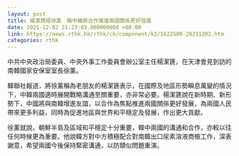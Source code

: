 ```yaml
---
layout: post
title: 楊潔篪晤徐薰　稱中韓將合作推進兩國關係更好發展
date: 2021-12-02 21:23:03.000000000 +08:00
link: https://news.rthk.hk/rthk/ch/component/k2/1622509-20211202.htm
categories: rthk
---
```


中共中央政治局委員、中央外事工作委員會辦公室主任楊潔篪，在天津會見到訪的南韓國家安保室室長徐薰。

韓聯社報道，將徐薰稱為老朋友的楊潔篪表示，在國際及地區形勢瞬息萬變的情況下，中韓兩國適時展開戰略溝通至關重要，亦非常必要。楊潔篪說在新時期、新形勢下，中國將與南韓增進友誼，以合作為焦點推進兩國關係更好發展，為兩國人民帶來更多利益，同時為促進地區與世界和平穩定及發展，作出更大貢獻。

徐薰就說，朝鮮半島及區域和平穩定十分重要，韓中兩國的溝通和合作，亦較以往任何時候更為重要。他說韓方對中方積極配合對南韓出口尿素溶液商檢工作，深表謝意，希望兩國今後保持緊密溝通，以防類似問題重演。
